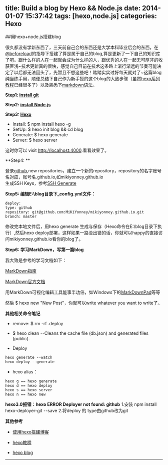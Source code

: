 title: Build a blog by Hexo && Node.js
date: 2014-01-07 15:37:42
tags: [hexo,node.js]
categories: Hexo
---

##用hexo+node.js搭建blog

很久都没有学新东西了，三天前自己会的东西还是大学本科毕业后会的东西，在[@beforeload](http://beforeload.github.io/)的指导下搭建了算是属于自己的blog,算是更新了一下自己的知识库了吧。跟什么样的人在一起就会成为什么样的人，跟优秀的人在一起无可厚非的收获匪浅~技术更新真的很快，感觉自己目前在技术这条路上渐行渐远的节奏可能决定了以后都无法回头了，先暂且不想这些吧！踏踏实实过好每天就对了~这篇blog纯当练手用，顺便总结下自己作为新手搭的这个blog的大致步骤（虽然[hexo系列教程](http://zipperary.com/categories/hexo/)已经很多了）以及熟悉下[markdown语法](http://wowubuntu.com/markdown/)。       
<!-- more -->

**Step1: [install git](http://code.google.com/p/msysgit/)**

**Step2: [install Node.js](http://nodejs.org/)**

**Step3: [Hexo](http://zespia.tw/hexo/)**

- Install:   $ npm install hexo -g 
- SetUp:     $ hexo init blog && cd blog
- Generate:  $ hexo generate     
- Server:    $ hexo server

这时你可以 visit <http://localhost:4000>.看看效果了。

**Step4: **

登录[github](https://github.com/),new repositories，建立一个新的repository，repository的名字账号名对应，账号名.github.io,如mikiyonney.github.io              
生成SSH Keys，参考[SSH Generate](https://help.github.com/articles/generating-ssh-keys)

**Step5: 编辑E:\blog目录下_config.yml文件：**
```
deploy:
type: github
repository: git@github.com:MiKiYonney/mikiyonney.github.io.git
branch: master
```
修改完本地文件后，用hexo generate 生成与保存（Hexo命令在E:\blog目录下执行）,然后hexo deploy部署，这样如果一路没出错的话，你就可以happy的直接访问mikiyonney.github.io看你的blog了。
	
**Step6: 学习MarkDown，写第一篇blog**

我大致是参考的学习文档如下：

[MarkDown指南](http://zipperary.com/2013/05/22/introduction-to-markdown/)

[MarkDown官方文档](http://wowubuntu.com/markdown/)

用MarkDown可视化编辑工具能事半功倍，如Windows下的[MarkDownPad](http://markdownpad.com/)等等

然后 $ hexo new "New Post"，你就可以write whatever you want to write了。

**其他相关命令笔记**

- remove: $ rm -rf .deploy

- $ hexo clean  --Cleans the cache file (db.json) and generated files (public).

- Deploy

```
hexo generate --watch
hexo deploy --generate
```

- hexo alias：

```
hexo g == hexo generate
hexo d == hexo deploy
hexo s == hexo server
hexo n == hexo new
```


**hexo3.0报错：hexo ERROR Deployer not found: github**
1.安装 npm install hexo-deployer-git --save
2.将deploy 的 type由github改为git

**其他参考**

- [使用hexo搭建博客](http://yangjian.me/workspace/building-blog-with-hexo/)

- [hexo教程](http://sys.la/2013/09/07/hexo/)

- [hexo blog](http://jiabin.tk/2013/06/21/using-hexo-as-blog-platform/)


---



